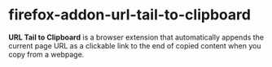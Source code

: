 # firefox-addon-url-tail-to-clipboard
**URL Tail to Clipboard** is a browser extension that automatically appends the current page URL as a clickable link to the end of copied content when you copy from a webpage.  
